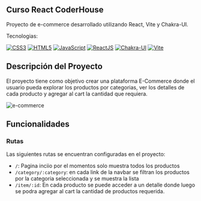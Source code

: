 ## Curso React CoderHouse

Proyecto de e-commerce desarrollado utilizando React, Vite y Chakra-UI. 

Tecnologias:

[![CSS3](https://img.shields.io/badge/css3-%231572B6.svg?style=for-the-badge&logo=css3&logoColor=white)]()
[![HTML5](https://img.shields.io/badge/html5-%23E34F26.svg?style=for-the-badge&logo=html5&logoColor=white)]()
[![JavaScript](https://img.shields.io/badge/JavaScript-323330?style=for-the-badge&logo=javascript&logoColor=F7DF1E)]()
[![ReactJS](https://img.shields.io/badge/React-20232A?style=for-the-badge&logo=react&logoColor=61DAFB)]()
[![Chakra-UI](https://img.shields.io/badge/Chakra--UI-319795?style=for-the-badge&logo=chakra-ui&logoColor=white)]()
[![Vite](https://img.shields.io/badge/Vite-B73BFE?style=for-the-badge&logo=vite&logoColor=FFD62E)]()

## Descripción del Proyecto

El proyecto tiene como objetivo crear una plataforma E-Commerce donde el usuario pueda explorar los productos por categorias, ver los detalles de cada producto y agregar al cart la cantidad que requiera.

![e-commerce](public/SmokingStore.gif)

## Funcionalidades

### Rutas

Las siguientes rutas se encuentran configuradas en el proyecto:

- `/`: Pagina inciio por el momentos solo muestra todos los productos
- `/category/:category`: en cada link de la navbar se filtran los productos por la categoria seleccionada y se muestra la lista
- `/item/:id`: En cada producto se puede acceder a un detalle donde luego se podra agregar al cart la cantidad de productos requerida.